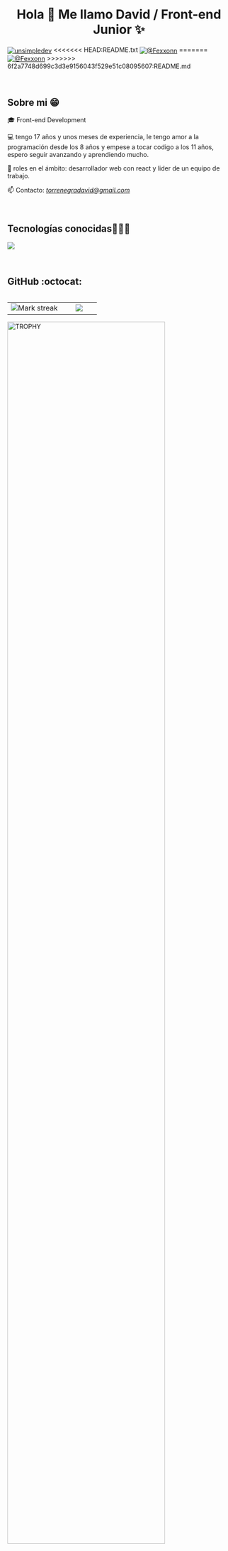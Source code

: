 <h1 align="center">Hola 👋  Me llamo David / Front-end Junior ✨ </h1> 

<p align="left">
<a href="https://www.linkedin.com/in/david-torrenegra-g%C3%B3mez-b89073299/" target="_blank"><img align="center" src="https://img.shields.io/badge/LinkedIn-0077B5?style=for-the-badge&logo=linkedin&logoColor=white" alt="unsimpledev"/></a>
<<<<<<< HEAD:README.txt
<a href = "https://mail.google.com/mail/torrenegradavid@gmail.com" target="_blank"><img align="center" src="https://img.shields.io/badge/Gmail-D14836?style=for-the-badge&logo=gmail&logoColor=white" alt="@Fexxonn"  /></a>
=======
<a href = "torrenegradavid@gmail.com" target="blank"><img align="center" src="https://img.shields.io/badge/Gmail-D14836?style=for-the-badge&logo=gmail&logoColor=white" alt="@Fexxonn"  /></a>
>>>>>>> 6f2a7748d699c3d3e9156043f529e51c08095607:README.md
  </p>
<br>
<h2>Sobre mi 😁</h2>
<!--Intro start-->

<p align="left">
🎓 Front-end Development

💻 tengo 17 años y unos meses de experiencia, le tengo amor a la programación desde los 8 años y empese a tocar codigo a los 11 años, espero seguir avanzando y aprendiendo mucho.

📝 roles en el ámbito: desarrollador web con react y lider de un equipo de trabajo.

📫 Contacto: *torrenegradavid@gmail.com*
<!--Intro end-->
  </p>
<br>

<h2 >Tecnologías conocidas👨🏻‍💻</h2>
<!--tech stack icons-->
<p align="left">
  <a href="https://skillicons.dev">
    <img src="https://skillicons.dev/icons?i=html,css,javascript,react,nodejs,mysql,sqlite,git,github,docker,materialui,postman,vscode,bash,ps&perline=12" />
  </a>
</p>
<br>
<!------------------------->
<h2>GitHub :octocat:</h2>
<!--- stats & Trophy (start) -->
<p align="center">
  <!--- stats (start) -->
<table align="left">
<tr border="none">
<td width="60%" align="center">

<!--  <img  align="center"  src="https://github-readme-stats.vercel.app/api?username=Fexxonn&theme=dark&show_icons=true&count_private=true" />
  <br></br> -->
  <img  title="🔥 Get streak stats for your profile at git.io/streak-stats" alt="Mark streak" src="https://github-readme-streak-stats.herokuapp.com/?user=Fexxonn&theme=dark&hide_border=false" /> 
</td>

<td width="40%" align="center">

  <img  align="center"  src="https://github-readme-stats.anuraghazra1.vercel.app/api/top-langs/?username=Fexxonn&theme=dark&hide_border=false&no-bg=true&no-frame=true&langs_count=10"/>

  </td>
</tr>
</table>
<!--- stats (end) -->

<!--- trophy (start) -->
<div align=left>
  <a href="https://github.com/ryo-ma/github-profile-trophy" title="Go to Source">
      <img align="center" width=84% src="https://github-profile-trophy.vercel.app/?username=Fexxonn&theme=radical&row=1&column=7&margin-h=15&margin-w=5&no-bg=true" alt="TROPHY" />
    </a>
</div>
<!--- trophy (start) -->


</p>        
<!--- stats (end) -->
